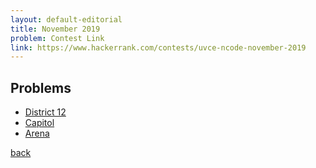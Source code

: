 ```yaml
---
layout: default-editorial
title: November 2019
problem: Contest Link
link: https://www.hackerrank.com/contests/uvce-ncode-november-2019
---
```


## Problems

- [District 12](./District-12.html)
- [Capitol](./Capitol.html)
- [Arena](./Arena.html)



[back](../../)

